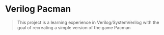 # Verilog Pacman

> This project is a learning experience in Verilog/SystemVerilog with the goal of recreating a simple version of the game Pacman 